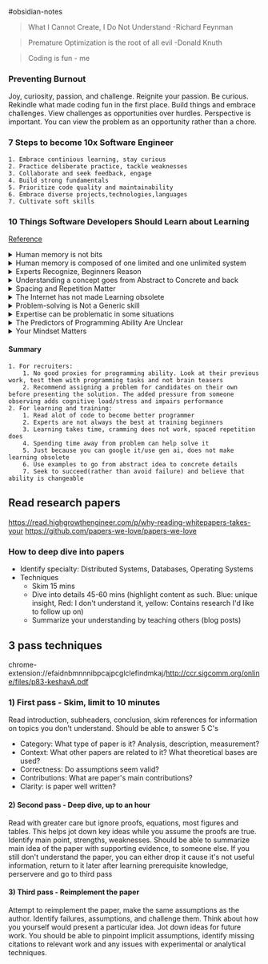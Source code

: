 #obsidian-notes

> What I Cannot Create, I Do Not Understand -Richard Feynman

> Premature Optimization is the root of all evil -Donald Knuth

> Coding is fun - me

### Preventing Burnout
Joy, curiosity, passion, and challenge. Reignite your passion. Be curious. Rekindle what made coding fun in the first place. Build things and embrace challenges. View challenges as opportunities over hurdles. Perspective is important. You can view the problem as an opportunity rather than a chore.
### 7 Steps to become 10x Software Engineer
	1. Embrace continious learning, stay curious
	2. Practice deliberate practice, tackle weaknesses
	3. Collaborate and seek feedback, engage
	4. Build strong fundamentals
	5. Prioritize code quality and maintainability
	6. Embrace diverse projects,technologies,languages
	7. Cultivate soft skills

### 10 Things Software Developers Should Learn about Learning

[Reference](https://cacm.acm.org/magazines/2024/1/278891-10-things-software-developers-should-learn-about-learning/fulltext?utm_campaign=database-fundamentals&utm_medium=newsletter&utm_source=newsletter.programmingdigest.net)

<details>
  <summary>Human memory is not bits</summary>
  <p>Human memory is unreliable, but great for problem solving. Pathways connect, "aha" moment", sometimes when stepping away from the problem</p>
</details>
<details>
  <summary>Human memory is composed of one limited and one unlimited system</summary>
  	Cognitive load: intrinsic and extraneous
  	Easier to understand a diagram versus if it was just an english description
</details>
<details>
  <summary>Experts Recognize, Beginners Reason</summary>
  <p> Pattern matching, less cognitive load
  Reading and working with more code increase programming proficiency</p>

</details>
<details>
  <summary>Understanding a concept goes from Abstract to Concrete and back</summary>
  	1. Abstract features to concrete details
  	2. Beginners focus on the concrete details (exact syntax) while experts focus on abstract features, understand and predicts the details while learning it.
  	3. When learning a new concept, use a bit of both
  	4. Unpack from abstract to concrete and then repack it to abstract
</details>
<details>
  <summary>Spacing and Repetition Matter</summary>
	1. Problem solving involves 2 steps:
		1. Matching a concept to the problem that it solves
		2. Applying that concept
	2. Common problem is solving problems but being told already what concept to use. Brain needs rest to consolidate information, randomize the types of problems to build long-term memory
	3. 90 minutes of learning max, 20 mins of rest at least
</details>
<details>
  <summary>The Internet has not made Learning obsolete</summary>
	1. Brain needs to build connections to remember. Internet provided information is remembered less
</details>
<details>
  <summary>Problem-solving is Not a Generic skill</summary>
	1. Skills like chess, music, cognitive training does not influence problem solving. Inability to transfer problem-solving skills is why "brain training" does not work to developing intelligence
	2. One exception is spacial skills (like rotating tetris pieces in your mind)
	3. Ultimately, don't use brain teasers to test for programming ability, assess their programming ability
</details>
<details>
  <summary>Expertise can be problematic in some situations</summary>
	1. Expertise-reversal effect: hints/guides for beginners hinder experts
	2. Expertise blind-spot problem: experts don't realize beginners think differently. Overcome this by listening to what beginners currently know
	3. Beginners learn more from beginner-oriented learnings or from a peer whom bridges gap between beginners and experts
</details>
<details>
  <summary>The Predictors of Programming Ability Are Unclear</summary>
	1. Learning programming: "You're born with it" vs "10,000 hours of work". Both are wrong
	2. gender, age, school major, race, performance in math, prior experience with programming language, preferences for humanties or science, intelligence all fail to predict programming ability. Conclusion: there are no reliable "candidate profile" to screen candidates for programming ability
</details>
<details>
  <summary>Your Mindset Matters</summary>
	1. Either born with it or not
	2. Fixed vs growth mindset
	3. Neither are completely true: Everyone can learn physics even if they're not good enough but you won't win Nobel Peace Prize no matter how much you practiced 
	4. Difficult to change someone's mindset to be more growth oriented
	5. 2 misconceptions on how to promote growth mindset that fail:
		1. Rewarding effort over performance. Praising is not helpful, learners know when they are not progressing. Praise only when learners is using correct strategies and on path to success.
		2. Starting a task with a growth mindset but becoming more fixed when faced with setbacks/failures. Must practice overcoming failures to promote growth mindset
	6. Goal Oriented: "Approach" vs "Avoidance" goal orientation. Take on challenges, seek help, work hard, embrace failures and learn from them
	7. For mentors: provide honest feedback, praise areas where learners are progressing, accept that they'll make mistakes
	8. For learners: Reflect on improved skills, accept that growth mindset will turn to fixed in face of failure but can be redeveloped and made stronger with practice, take a break when you feel like quitting
</details>

#### Summary
	1. For recruiters:
		1. No good proxies for programming ability. Look at their previous work, test them with programming tasks and not brain teasers
		2. Recommend assigning a problem for candidates on their own before presenting the solution. The added pressure from someone observing adds cognitive load/stress and impairs performance
	2. For learning and training:
		1. Read alot of code to become better programmer
		2. Experts are not always the best at training beginners
		3. Learning takes time, cramming does not work, spaced repetition does
		4. Spending time away from problem can help solve it
		5. Just because you can google it/use gen ai, does not make learning obsolete
		6. Use examples to go from abstract idea to concrete details
		7. Seek to succeed(rather than avoid failure) and believe that ability is changeable
	


## Read research papers
https://read.highgrowthengineer.com/p/why-reading-whitepapers-takes-your
https://github.com/papers-we-love/papers-we-love

### How to deep dive into papers
- Identify specialty: Distributed Systems, Databases, Operating Systems
- Techniques
	- Skim 15 mins
	- Dive into details 45-60 mins (highlight content as such. Blue: unique insight, Red: I don't understand it, yellow: Contains research I'd like to follow up on)
	- Summarize your understanding by teaching others (blog posts)

## 3 pass techniques
chrome-extension://efaidnbmnnnibpcajpcglclefindmkaj/http://ccr.sigcomm.org/online/files/p83-keshavA.pdf
### 1) First pass - Skim, limit to 10 minutes
Read introduction, subheaders, conclusion, skim references for information on topics you don't understand. 
Should be able to answer 5 C's
- Category: What type of paper is it? Analysis, description, measurement?
- Context: What other papers are related to it? What theoretical bases are used?
- Correctness: Do assumptions seem valid?
- Contributions: What are paper's main contributions?
- Clarity: is paper well written?
#### 2) Second pass - Deep dive, up to an hour
Read with greater care but ignore proofs, equations, most figures and tables. This helps jot down key ideas while you assume the proofs are true.
Identify main point, strengths, weaknesses.
Should be able to summarize main idea of the paper with supporting evidence, to someone else.
If you still don't understand the paper, you can either drop it cause it's not useful information, return to it later after learning prerequisite knowledge, perservere and go to third pass

#### 3) Third pass - Reimplement the paper
Attempt to reimplement the paper, make the same assumptions as the author. Identify failures, assumptions, and challenge them. Think about how you yourself would present a particular idea. Jot down ideas for future work. 
You should be able to pinpoint implicit assumptions, identify missing citations to relevant work and any issues with experimental or analytical techniques. 


